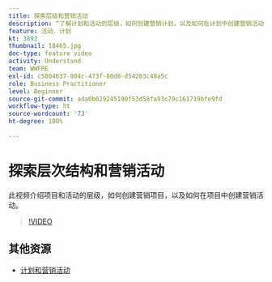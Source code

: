 ```yaml
---
title: 探索层级和营销活动
description: “了解计划和活动的层级，如何创建营销计划，以及如何在计划中创建营销活动。”
feature: 活动、计划
kt: 3892
thumbnail: 18465.jpg
doc-type: feature video
activity: Understand
team: WWFRE
exl-id: c5804637-804c-473f-80d8-d54263c49a5c
role: Business Practitioner
level: Beginner
source-git-commit: ada0b029245190f53d58fa93c79c161719bfe9fd
workflow-type: ht
source-wordcount: '73'
ht-degree: 100%

---
```


# 探索层次结构和营销活动

此视频介绍项目和活动的层级，如何创建营销项目，以及如何在项目中创建营销活动。

>[!VIDEO](https://video.tv.adobe.com/v/18465?quality=12)

## 其他资源

* [计划和营销活动](https://experienceleague.adobe.com/docs/campaign-standard/using/getting-started/marketing-plans/programs-and-campaigns.html?lang=zh-Hans)
